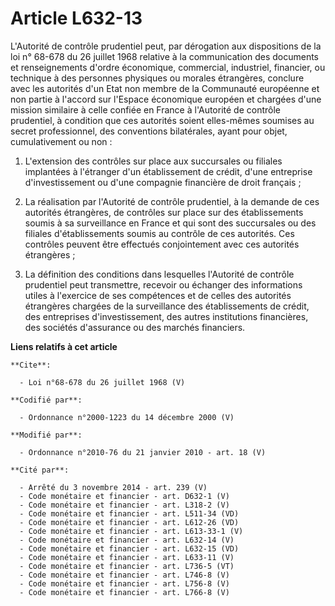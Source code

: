 # Article L632-13

L'Autorité de contrôle prudentiel peut, par dérogation aux dispositions de la loi n° 68-678 du 26 juillet 1968 relative à la
communication des documents et renseignements d'ordre économique, commercial, industriel, financier, ou technique à des
personnes physiques ou morales étrangères, conclure avec les autorités d'un Etat non membre de la Communauté européenne et
non partie à l'accord sur l'Espace économique européen et chargées d'une mission similaire à celle confiée en France à
l'Autorité de contrôle prudentiel, à condition que ces autorités soient elles-mêmes soumises au secret professionnel, des
conventions bilatérales, ayant pour objet, cumulativement ou non : 

1. L'extension des contrôles sur place aux succursales ou filiales implantées à l'étranger d'un établissement de crédit,
d'une entreprise d'investissement ou d'une compagnie financière de droit français ; 

2. La réalisation par l'Autorité de contrôle prudentiel, à la demande de ces autorités étrangères, de contrôles sur place sur
des établissements soumis à sa surveillance en France et qui sont des succursales ou des filiales d'établissements soumis au
contrôle de ces autorités. Ces contrôles peuvent être effectués conjointement avec ces autorités étrangères ; 

3. La définition des conditions dans lesquelles l'Autorité de contrôle prudentiel peut transmettre, recevoir ou échanger des
informations utiles à l'exercice de ses compétences et de celles des autorités étrangères chargées de la surveillance des
établissements de crédit, des entreprises d'investissement, des autres institutions financières, des sociétés d'assurance ou
des marchés financiers.

**Liens relatifs à cet article**

	**Cite**:

	  - Loi n°68-678 du 26 juillet 1968 (V)

	**Codifié par**:

	  - Ordonnance n°2000-1223 du 14 décembre 2000 (V)

	**Modifié par**:

	  - Ordonnance n°2010-76 du 21 janvier 2010 - art. 18 (V)

	**Cité par**:

	  - Arrêté du 3 novembre 2014 - art. 239 (V)
	  - Code monétaire et financier - art. D632-1 (V)
	  - Code monétaire et financier - art. L318-2 (V)
	  - Code monétaire et financier - art. L511-34 (VD)
	  - Code monétaire et financier - art. L612-26 (VD)
	  - Code monétaire et financier - art. L613-33-1 (V)
	  - Code monétaire et financier - art. L632-14 (V)
	  - Code monétaire et financier - art. L632-15 (VD)
	  - Code monétaire et financier - art. L633-11 (V)
	  - Code monétaire et financier - art. L736-5 (VT)
	  - Code monétaire et financier - art. L746-8 (V)
	  - Code monétaire et financier - art. L756-8 (V)
	  - Code monétaire et financier - art. L766-8 (V)
